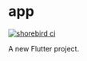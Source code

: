 # app

[![shorebird ci](https://api.shorebird.dev/api/v1/github/mtwichel/chat_app/badge.svg)](https://console.shorebird.dev/ci)

A new Flutter project.
